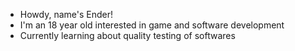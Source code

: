 - Howdy, name's Ender!
- I'm an 18 year old interested in game and software development
- Currently learning about quality testing of softwares


<!---
EnderHugo/EnderHugo is a ✨ special ✨ repository because its `README.md` (this file) appears on your GitHub profile.
You can click the Preview link to take a look at your changes.
--->
